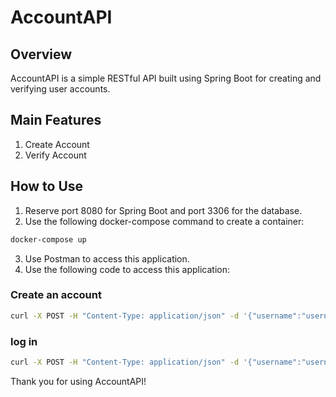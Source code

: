 # AccountAPI
## Overview
AccountAPI is a simple RESTful API built using Spring Boot for creating and verifying user accounts.
## Main Features

1. Create Account
2. Verify Account

## How to Use

1. Reserve port 8080 for Spring Boot and port 3306 for the database.
2. Use the following docker-compose command to create a container:
```bash
docker-compose up
```
3. Use Postman to access this application.
4. Use the following code to access this application:

### Create an account
```bash
curl -X POST -H "Content-Type: application/json" -d '{"username":"username","password": "password"}' "http://localhost:8080/user/register"
```
### log in
```bash
curl -X POST -H "Content-Type: application/json" -d '{"username":"username","password": "password"}' "http://localhost:8080/user/login"
```

Thank you for using AccountAPI!
